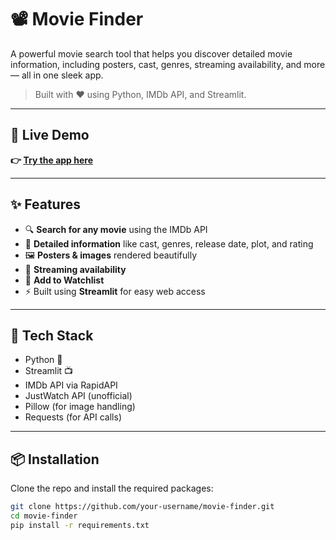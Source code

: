 # 📽️ Movie Finder

A powerful movie search tool that helps you discover detailed movie information, including posters, cast, genres, streaming availability, and more — all in one sleek app.

> Built with ❤️ using Python, IMDb API, and Streamlit.

---

## 🚀 Live Demo

**👉 [Try the app here](https://cc4addb9ada4dcba4195d2bb8eaa5d43d8d5c4a3-riugm75r2rfvnfzmzbepc.streamlit.app/)**

---

## ✨ Features

- 🔍 **Search for any movie** using the IMDb API  
- 🧠 **Detailed information** like cast, genres, release date, plot, and rating  
- 🖼️ **Posters & images** rendered beautifully  
- 🎯 **Streaming availability** 
- 📝 **Add to Watchlist** 
- ⚡ Built using **Streamlit** for easy web access

---

## 🧰 Tech Stack

- Python 🐍  
- Streamlit 📺  
- IMDb API via RapidAPI  
- JustWatch API (unofficial)  
- Pillow (for image handling)  
- Requests (for API calls)

---

## 📦 Installation

Clone the repo and install the required packages:

```bash
git clone https://github.com/your-username/movie-finder.git
cd movie-finder
pip install -r requirements.txt

